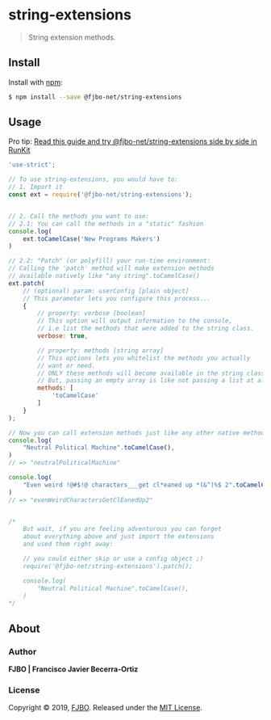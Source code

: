 # string-extensions
> String extension methods.


## Install
Install with [npm](https://www.npmjs.com/):

```sh
$ npm install --save @fjbo-net/string-extensions
```


## Usage
Pro tip: [Read this guide and try @fjbo-net/string-extensions side by side in RunKit](https://npm.runkit.com/@fjbo-net/string-extensions)
```js
'use-strict';

// To use string-extensions, you would have to:
// 1. Import it
const ext = require('@fjbo-net/string-extensions');


// 2. Call the methods you want to use:
// 2.1: You can call the methods in a "static" fashion
console.log(
	ext.toCamelCase('New Programs Makers')
)

// 2.2: "Patch" (or polyfill) your run-time environment:
// Calling the 'patch' method will make extension methods
// available natively like "any string".toCamelCase()
ext.patch(
	// (optional) param: userConfig [plain object]
	// This parameter lets you configure this process...
	{
		// property: verbose [boolean]
		// This option will output information to the console,
		// i.e list the methods that were added to the string class.
		verbose: true,

		// property: methods [string array]
		// This options lets you whitelist the methods you actually
		// want or need.
		// ONLY these methods will become available in the string class.
		// But, passing an empty array is like not passing a list at all.
		methods: [
			'toCamelCase'
		]
	}
);

// Now you can call extension methods just like any other native method.
console.log(
	"Neutral Political Machine".toCamelCase(),
)
// => "neutralPoliticalMachine"

console.log(
	"Even weird !@#$!@ characters___get cl*eaned up *(&^)%$ 2".toCamelCase()
)
// => "evenWeirdCharactersGetClEanedUp2"


/*
	But wait, if you are feeling adventurous you can forget
	about everything above and just import the extensions
	and used them right away:

	// you could either skip or use a config object ;)
	require('@fjbo-net/string-extensions').patch();

	console.log(
		"Neutral Political Machine".toCamelCase(),
	)
*/

```


## About
### Author
**FJBO | Francisco Javier Becerra-Ortiz**

### License
Copyright © 2019, [FJBO](https://github.com/fjbo-net).
Released under the [MIT License](LICENSE).
